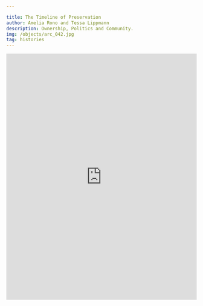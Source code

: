 ```yaml
---

title: The Timeline of Preservation
author: Amelia Rono and Tessa Lippmann
description: Ownership, Politics and Community. 
img: /objects/arc_042.jpg
tag: histories 
---
```

<iframe src='https://cdn.knightlab.com/libs/timeline3/latest/embed/index.html?source=v2:2PACX-1vSoNoHSFmOq663BVHUmiUYaMCaiiRO9y94F2OymyjV1n4GBqMYpics5jClAwJVAFAHusAQfJjfhSXdH&font=Default&lang=en&initial_zoom=2&height=650' width='100%' height='650' webkitallowfullscreen mozallowfullscreen allowfullscreen frameborder='0'></iframe>
